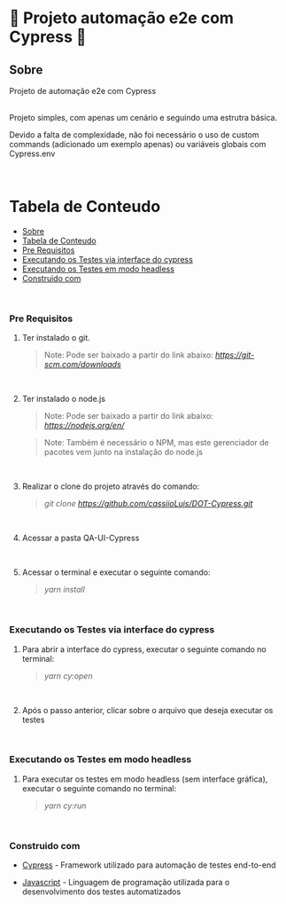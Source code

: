 # 🚀 Projeto automação e2e com Cypress 🚀

<a name="sobre"></a>

## Sobre

Projeto de automação e2e com Cypress <br><br>

Projeto simples, com apenas um cenário e seguindo uma estrutra básica. <br>

Devido a falta de complexidade, não foi necessário o uso de custom commands (adicionado um exemplo apenas) ou variáveis globais com Cypress.env <br>

<br>

# Tabela de Conteudo

<!--ts-->

- [Sobre](#Sobre)
- [Tabela de Conteudo](#tabela-de-conteudo)
- [Pre Requisitos](#pre-requisitos)
- [Executando os Testes via interface do cypress](#executando-os-testes-via-interface-do-cypress)
- [Executando os Testes em modo headless](#executando-os-testes-em-modo-headless)
- [Construido com](#construido-com)
<!--te-->

<br>
<a name="pre-requisitos"></a>

### Pre Requisitos

1.  Ter instalado o git.
    > Note: Pode ser baixado a partir do link abaixo: <i>https://git-scm.com/downloads</i>

<br>

2.  Ter instalado o node.js

    > Note: Pode ser baixado a partir do link abaixo: <i>https://nodejs.org/en/</i>

    > Note: Também é necessário o NPM, mas este gerenciador de pacotes vem junto na instalação do node.js</i>

<br>

3.  Realizar o clone do projeto através do comando:
    > <i>git clone https://github.com/cassiioLuis/DOT-Cypress.git</i>

<br>

4.  Acessar a pasta QA-UI-Cypress

<br>

5.  Acessar o terminal e executar o seguinte comando:
    > <i>yarn install</i>

<br>
<a name="executando-testes-interface-do-cypress"></a>

### Executando os Testes via interface do cypress

1. Para abrir a interface do cypress, executar o seguinte comando no terminal:
   > <i>yarn cy:open</i>

<br>

2. Após o passo anterior, clicar sobre o arquivo que deseja executar os testes

<br>
<a name="executando-testes-em-modo-headless"></a>

### Executando os Testes em modo headless

1. Para executar os testes em modo headless (sem interface gráfica), executar o seguinte comando no terminal:
   > <i>yarn cy:run</i>

<br>
<a name="construido-com"></a>

### Construido com

- [Cypress] - Framework utilizado para automação de testes end-to-end

- [Javascript] - Linguagem de programação utilizada para o desenvolvimento dos testes automatizados

[cypress]: https://www.cypress.io/
[javascript]: https://www.javascript.com/
